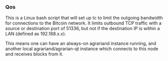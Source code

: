 ### Qos ###

This is a Linux bash script that will set up tc to limit the outgoing bandwidth for connections to the Bitcoin network. It limits outbound TCP traffic with a source or destination port of 51336, but not if the destination IP is within a LAN (defined as 192.168.x.x).

This means one can have an always-on agrariand instance running, and another local agrariand/agrarian-qt instance which connects to this node and receives blocks from it.
